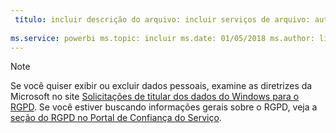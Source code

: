 ```yaml
---
 título: incluir descrição do arquivo: incluir serviços de arquivo: autor do powerbi: eross-msft
 
ms.service: powerbi ms.topic: incluir ms.date: 01/05/2018 ms.author: lizross ms.custom: incluir arquivo
---
```


>[!Note]
>Se você quiser exibir ou excluir dados pessoais, examine as diretrizes da Microsoft no site [Solicitações de titular dos dados do Windows para o RGPD](https://docs.microsoft.com/en-us/microsoft-365/compliance/gdpr-dsr-windows). Se você estiver buscando informações gerais sobre o RGPD, veja a [seção do RGPD no Portal de Confiança do Serviço](https://servicetrust.microsoft.com/ViewPage/GDPRGetStarted).